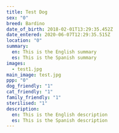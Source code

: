 ```yaml
---
title: Test Dog
sex: "0"
breed: Bardino
date_of_birth: 2018-02-01T13:29:35.452Z
date_entered: 2020-06-07T12:29:35.515Z
location: "0"
summary:
  en: This is the English summary
  es: This is the Spanish summary
images:
  - test1.jpg
main_image: test.jpg
ppp: "0"
dog_friendly: "1"
cat_friendly: "1"
family_friendly: "1"
sterilised: "1"
description:
  en: This is the English description
  es: This is the Spanish description
---
```

